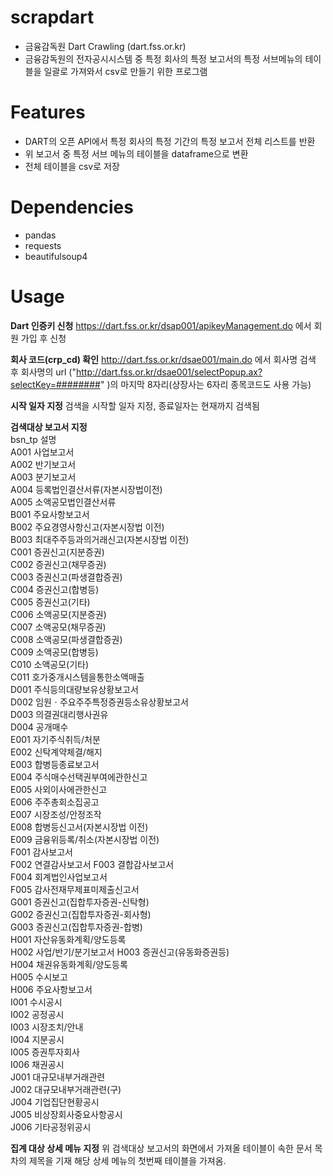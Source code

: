 # scrapdart
- 금융감독원 Dart Crawling (dart.fss.or.kr)
- 금융감독원의 전자공시시스템 중 특정 회사의 특정 보고서의 특정 서브메뉴의 테이블을 일괄로 가져와서 csv로 만들기 위한 프로그램

# Features
- DART의 오픈 API에서 특정 회사의 특정 기간의 특정 보고서 전체 리스트를 반환
- 위 보고서 중 특정 서브 메뉴의 테이블을 dataframe으로 변환
- 전체 테이블을 csv로 저장

# Dependencies
- pandas
- requests
- beautifulsoup4

# Usage
**Dart 인증키 신청**
https://dart.fss.or.kr/dsap001/apikeyManagement.do 에서 회원 가입 후 신청

**회사 코드(crp_cd) 확인**
http://dart.fss.or.kr/dsae001/main.do 에서 회사명 검색 후 회사명의 url ("http://dart.fss.or.kr/dsae001/selectPopup.ax?selectKey=########" )의 마지막 8자리(상장사는 6자리 종목코드도 사용 가능)

**시작 일자 지정**
검색을 시작할 일자 지정, 종료일자는 현재까지 검색됨

**검색대상 보고서 지정**  
bsn_tp	설명  
A001	사업보고서  
A002	반기보고서  
A003	분기보고서  
A004	등록법인결산서류(자본시장법이전)  
A005	소액공모법인결산서류  
B001	주요사항보고서  
B002	주요경영사항신고(자본시장법 이전)  
B003	최대주주등과의거래신고(자본시장법 이전)  
C001	증권신고(지분증권)  
C002	증권신고(채무증권)  
C003	증권신고(파생결합증권)  
C004	증권신고(합병등)  
C005	증권신고(기타)  
C006	소액공모(지분증권)  
C007	소액공모(채무증권)  
C008	소액공모(파생결합증권)  
C009	소액공모(합병등)  
C010	소액공모(기타)  
C011	호가중개시스템을통한소액매출  
D001	주식등의대량보유상황보고서  
D002	임원ㆍ주요주주특정증권등소유상황보고서  
D003	의결권대리행사권유  
D004	공개매수  
E001	자기주식취득/처분  
E002	신탁계약체결/해지  
E003	합병등종료보고서  
E004	주식매수선택권부여에관한신고  
E005	사외이사에관한신고  
E006	주주총회소집공고  
E007	시장조성/안정조작  
E008	합병등신고서(자본시장법 이전)  
E009	금융위등록/취소(자본시장법 이전)  
F001	감사보고서  
F002	연결감사보고서 
F003	결합감사보고서  
F004	회계법인사업보고서  
F005	감사전재무제표미제출신고서  
G001	증권신고(집합투자증권-신탁형)  
G002	증권신고(집합투자증권-회사형)  
G003	증권신고(집합투자증권-합병)  
H001	자산유동화계획/양도등록   
H002	사업/반기/분기보고서 
H003	증권신고(유동화증권등)  
H004	채권유동화계획/양도등록  
H005	수시보고  
H006	주요사항보고서  
I001	수시공시  
I002	공정공시  
I003	시장조치/안내  
I004	지분공시  
I005	증권투자회사  
I006	채권공시  
J001	대규모내부거래관련  
J002	대규모내부거래관련(구)  
J004	기업집단현황공시  
J005	비상장회사중요사항공시  
J006	기타공정위공시  

**집계 대상 상세 메뉴 지정**
위 검색대상 보고서의 화면에서 가져올 테이블이 속한 문서 목차의 제목을 기재
해당 상세 메뉴의 첫번째 테이블을 가져옴.
